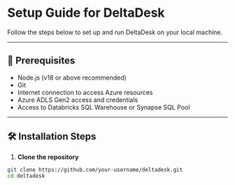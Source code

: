 # Setup Guide for DeltaDesk

Follow the steps below to set up and run DeltaDesk on your local machine.

---

## 🔧 Prerequisites

- Node.js (v18 or above recommended)
- Git
- Internet connection to access Azure resources
- Azure ADLS Gen2 access and credentials
- Access to Databricks SQL Warehouse or Synapse SQL Pool

---

## 🛠️ Installation Steps

1. **Clone the repository**

```bash
git clone https://github.com/your-username/deltadesk.git
cd deltadesk